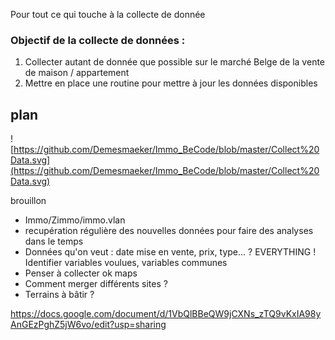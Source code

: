
Pour tout ce qui touche à la collecte de donnée

### Objectif de la collecte de données : 

  1) Collecter autant de donnée que possible sur le marché Belge de la vente de maison / appartement
  2) Mettre en place une routine pour mettre à jour les données disponibles





## plan

![https://github.com/Demesmaeker/Immo_BeCode/blob/master/Collect%20Data.svg](https://github.com/Demesmaeker/Immo_BeCode/blob/master/Collect%20Data.svg)




brouillon 

  - Immo/Zimmo/immo.vlan
  - recupération régulière des nouvelles données pour faire des analyses dans le temps
  - Données qu'on veut : date mise en vente, prix, type... ? EVERYTHING ! Identifier variables voulues, variables communes
  - Penser à collecter ok maps
  - Comment merger différents sites ?
  - Terrains à bâtir ?
  
 https://docs.google.com/document/d/1VbQlBBeQW9jCXNs_zTQ9vKxIA98yAnGEzPghZ5jW6vo/edit?usp=sharing
